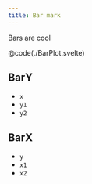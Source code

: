 ```yaml
---
title: Bar mark
---
```


<script>
    import BarPlot from './BarPlot.svelte';
</script>

Bars are cool

<BarPlot />

@code(./BarPlot.svelte)

## BarY

-   `x`
-   `y1`
-   `y2`

## BarX

-   `y`
-   `x1`
-   `x2`
